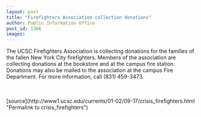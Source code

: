 ```yaml
---
layout: post
title: "Firefighters Association collection donations"
author: Public Information Office
post_id: 1386
images:
---
```


<p>
  The UCSC Firefighters Association is collecting donations for the families of the fallen New York City firefighters. Members of the association are collecting donations at the bookstore and at the campus fire station. Donations may also be mailed to the association at the campus Fire Department. For more information, call (831) 459-3473.<br>
  <br>
  <br>
  </p>
[source](http://www1.ucsc.edu/currents/01-02/09-17/crisis_firefighters.html "Permalink to crisis_firefighters")
